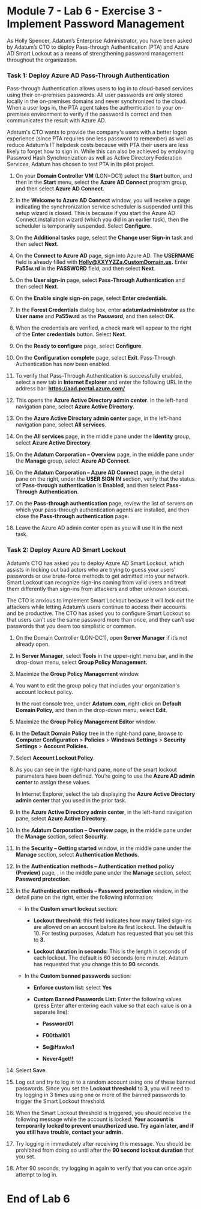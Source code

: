 # Module 7 - Lab 6 - Exercise 3 - Implement Password Management 

As Holly Spencer, Adatum’s Enterprise Administrator, you have been asked by Adatum’s CTO to deploy Pass-through Authentication (PTA) and Azure AD Smart Lockout as a means of strengthening password management throughout the organization. 

### Task 1: Deploy Azure AD Pass-Through Authentication 

Pass-through Authentication allows users to log in to cloud-based services using their on-premises passwords. All user passwords are only stored locally in the on-premises domains and never synchronized to the cloud. When a user logs in, the PTA agent takes the authentication to your on-premises environment to verify if the password is correct and then communicates the result with Azure AD.   

‎Adatum's CTO wants to provide the company's users with a better logon experience (since PTA requires one less password to remember) as well as reduce Adatum’s IT helpdesk costs because with PTA their users are less likely to forget how to sign in. While this can also be achieved by employing Password Hash Synchronization as well as Active Directory Federation Services, Adatum has chosen to test PTA in its pilot project.

1. On your **Domain Controller VM** (LON=DC1) select the **Start** button, and then in the **Start** menu, select the **Azure AD Connect** program group, and then select **Azure AD Connect**.

2. In the **Welcome to Azure AD Connect** window, you will receive a page indicating the synchronization service scheduler is suspended until this setup wizard is closed. This is because if you start the Azure AD Connect installation wizard (which you did in an earlier task), then the scheduler is temporarily suspended. Select **Configure.**

3. On the **Additional tasks** page, select the **Change user Sign-in** task and then select **Next**. 

4. On the **Connect to Azure AD** page, sign into Azure AD. The **USERNAME** field is already filled with **Holly@XXYYZZa.CustomDomain.us.** Enter **Pa55w.rd** in the **PASSWORD** field, and then select **Next**.

5. On the **User sign-in** page, select **Pass-Through Authentication** and then select **Next**. 

6. On the **Enable single sign-on** page, select **Enter credentials**. 

7. In the **Forest Credentials** dialog box, enter **adatum\administrator** as the **User name** and **Pa55w.rd** as the **Password**, and then select **OK**. 

8. When the credentials are verified, a check mark will appear to the right of the **Enter credentials** button. Select **Next**. 

9. On the **Ready to configure** page, select **Configure**. 

10. On the **Configuration complete** page, select **Exit**. Pass-Through Authentication has now been enabled.  

11. To verify that Pass-Through Authentication is successfully enabled, select a new tab in **Internet Explorer** and enter the following URL in the address bar: **https://aad.portal.azure.com/**

12. This opens the **Azure Active Directory admin center**. In the left-hand navigation pane, select **Azure Active Directory**. 

13. On the **Azure Active Directory admin center** page, in the left-hand navigation pane, select **All services**.

14. On the **All services** page, in the middle pane under the **Identity** group, select **Azure Active Directory**. 

15. On the **Adatum Corporation – Overview** page, in the middle pane under the **Manage** group, select **Azure AD Connect**.

16. On the **Adatum Corporation – Azure AD Connect** page, in the detail pane on the right, under the **USER SIGN IN** section, verify that the status of **Pass-through authentication** is **Enabled**, and then select **Pass-Through Authentication**. 

17. On the **Pass-through authentication** page, review the list of servers on which your pass-through authentication agents are installed, and then close the **Pass-through authentication** page. 

18. Leave the Azure AD admin center open as you will use it in the next task.
   

### Task 2: Deploy Azure AD Smart Lockout

Adatum’s CTO has asked you to deploy Azure AD Smart Lockout, which assists in locking out bad actors who are trying to guess your users’ passwords or use brute-force methods to get admitted into your network. Smart Lockout can recognize sign-ins coming from valid users and treat them differently than sign-ins from attackers and other unknown sources. 

The CTO is anxious to implement Smart Lockout because it will lock out the attackers while letting Adatum’s users continue to access their accounts and be productive. The CTO has asked you to configure Smart Lockout so that users can’t use the same password more than once, and they can’t use passwords that you deem too simplistic or common. 

1. On the Domain Controller (LON-DC1), open **Server Manager** if it’s not already open.

2. In **Server Manager**, select **Tools** in the upper-right menu bar, and in the drop-down menu, select **Group Policy Management.**

3. Maximize the **Group Policy Management** window.

4. You want to edit the group policy that includes your organization's account lockout policy.   <br/>

	‎In the root console tree, under **Adatum.com**, right-click on **Default Domain Policy,** and then in the drop-down menu, select **Edit**.

5. Maximize the **Group Policy Management Editor** window.

6. In the **Default Domain Policy** tree in the right-hand pane, browse to **Computer Configuration** > **Policies** > **Windows Settings** > **Security Settings** > **Account Policies.**

7. Select **Account Lockout Policy**.

8. As you can see in the right-hand pane, none of the smart lockout parameters have been defined. You’re going to use the **Azure AD admin center** to assign these values.   <br/>

	‎In Internet Explorer, select the tab displaying the **Azure Active Directory admin center** that you used in the prior task. 

9. In the **Azure Active Directory admin center**, in the left-hand navigation pane, select **Azure Active Directory**.

10. In the **Adatum Corporation – Overview** page, in the middle pane under the **Manage** section, select **Security**.

11. In the **Security – Getting started** window, in the middle pane under the **Manage** section, select **Authentication Methods**.

12. In the **Authentication methods – Authentication method policy (Preview)** page, , in the middle pane under the **Manage** section, select **Password protection.**

13. In the **Authentication methods – Password protection** window, in the detail pane on the right, enter the following information:

	- In the **Custom smart lockout** section:

		- **Lockout threshold:** this field indicates how many failed sign-ins are allowed on an account before its first lockout. The default is 10. For testing purposes, Adatum has requested that you set this to **3.**

		- **Lockout duration in seconds:** This is the length in seconds of each lockout. The default is 60 seconds (one minute). Adatum has requested that you change this to **90** seconds.

	- In the **Custom banned passwords** section:

		- **Enforce custom list**: select **Yes**

		- **Custom Banned Passwords** **List:** Enter the following values (press Enter after entering each value so that each value is on a separate line):

			- **Password01**

			- **F00tball01**

			- **Se@Hawks1**

			- **Never4get!!**

14. Select **Save**.

15. Log out and try to log in to a random account using one of these banned passwords. Since you set the **Lockout threshold** to **3**, you will need to try logging in 3 times using one or more of the banned passwords to trigger the Smart Lockout threshold. 

16. When the Smart Lockout threshold is triggered, you should receive the following message while the account is locked: **Your account is temporarily locked to prevent unauthorized use. Try again later, and if you still have trouble, contact your admin.**

17. Try logging in immediately after receiving this message. You should be prohibited from doing so until after the **90 second lockout duration** that you set. 

18. After 90 seconds, try logging in again to verify that you can once again attempt to log in. 
 

# End of Lab 6


